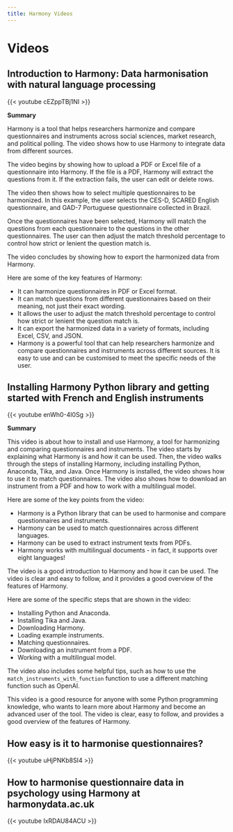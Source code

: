 ```yaml
---
title: Harmony Videos
---
```


# Videos

## Introduction to Harmony: Data harmonisation with natural language processing

{{< youtube cEZppTBj1NI >}}

**Summary**

Harmony is a tool that helps researchers harmonize and compare questionnaires and instruments across social sciences, market research, and political polling. The video shows how to use Harmony to integrate data from different sources.

The video begins by showing how to upload a PDF or Excel file of a questionnaire into Harmony. If the file is a PDF, Harmony will extract the questions from it. If the extraction fails, the user can edit or delete rows.

The video then shows how to select multiple questionnaires to be harmonized. In this example, the user selects the CES-D, SCARED English questionnaire, and GAD-7 Portuguese questionnaire collected in Brazil.

Once the questionnaires have been selected, Harmony will match the questions from each questionnaire to the questions in the other questionnaires. The user can then adjust the match threshold percentage to control how strict or lenient the question match is.

The video concludes by showing how to export the harmonized data from Harmony.

Here are some of the key features of Harmony:

* It can harmonize questionnaires in PDF or Excel format.
* It can match questions from different questionnaires based on their meaning, not just their exact wording.
* It allows the user to adjust the match threshold percentage to control how strict or lenient the question match is.
* It can export the harmonized data in a variety of formats, including Excel, CSV, and JSON.
* Harmony is a powerful tool that can help researchers harmonize and compare questionnaires and instruments across different sources. It is easy to use and can be customised to meet the specific needs of the user.

## Installing Harmony Python library and getting started with French and English instruments

{{< youtube enWh0-4I0Sg >}}

**Summary**

This video is about how to install and use Harmony, a tool for harmonizing and comparing questionnaires and instruments. The video starts by explaining what Harmony is and how it can be used. Then, the video walks through the steps of installing Harmony, including installing Python, Anaconda, Tika, and Java. Once Harmony is installed, the video shows how to use it to match questionnaires. The video also shows how to download an instrument from a PDF and how to work with a multilingual model.

Here are some of the key points from the video:

* Harmony is a Python library that can be used to harmonise and compare questionnaires and instruments.
* Harmony can be used to match questionnaires across different languages.
* Harmony can be used to extract instrument texts from PDFs.
* Harmony works with multilingual documents - in fact, it supports over eight languages!

The video is a good introduction to Harmony and how it can be used. The video is clear and easy to follow, and it provides a good overview of the features of Harmony.

Here are some of the specific steps that are shown in the video:

* Installing Python and Anaconda.
* Installing Tika and Java.
* Downloading Harmony.
* Loading example instruments.
* Matching questionnaires.
* Downloading an instrument from a PDF.
* Working with a multilingual model.
  
The video also includes some helpful tips, such as how to use the `match_instruments_with_function` function to use a different matching function such as OpenAI.

This video is a good resource for anyone with some Python programming knowledge, who wants to learn more about Harmony and become an advanced user of the tool. The video is clear, easy to follow, and provides a good overview of the features of Harmony.

## How easy is it to harmonise questionnaires?

{{< youtube uHjPNKb8SI4 >}}

## How to harmonise questionnaire data in psychology using Harmony at harmonydata.ac.uk

{{< youtube IxRDAU84ACU >}}


